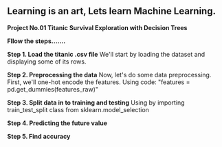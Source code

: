 Learning is an art, Lets learn Machine Learning.
--------------------------------------------------------------------------------

**Project No.01 Titanic Survival Exploration with Decision Trees**


**Fllow the steps.......**

**Step 1. Load the titanic .csv file**
We'll start by loading the dataset and displaying some of its rows.

**Step 2. Preprocessing the data**
Now, let's do some data preprocessing. First, we'll one-hot encode the features.
Using code: "features = pd.get_dummies(features_raw)"

**Step 3. Split data in to training and testing**
Using by importing train_test_split class from sklearn.model_selection

**Step 4. Predicting the future value**

**Step 5. Find accuracy**
